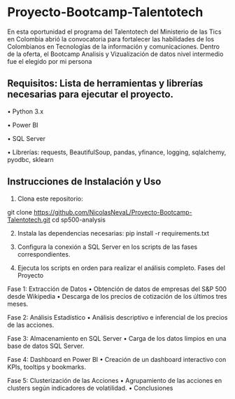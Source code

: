 # Proyecto-Bootcamp-Talentotech
 En esta oportunidad el programa del Talentotech del Ministerio de las Tics en Colombia abrió la convocatoria para fortalecer las habilidades de los Colombianos en Tecnologías de la información y comunicaciones. Dentro de la oferta, el Bootcamp Analisis y Vizualización de datos nivel intermedio fue el elegido por mi persona
## Requisitos: Lista de herramientas y librerías necesarias para ejecutar el proyecto.
• Python 3.x

• Power BI

• SQL Server

• Librerías: requests, BeautifulSoup, pandas, yfinance, logging, sqlalchemy, pyodbc, sklearn 

## Instrucciones de Instalación y Uso
1. Clona este repositorio:

git clone https://github.com/NicolasNevaL/Proyecto-Bootcamp-Talentotech.git
cd sp500-analysis

2. Instala las dependencias necesarias:
pip install -r requirements.txt

3. Configura la conexión a SQL Server en los scripts de las fases
correspondientes.

4. Ejecuta los scripts en orden para realizar el análisis completo.
Fases del Proyecto

Fase 1: Extracción de Datos
• Obtención de datos de empresas del S&P 500 desde Wikipedia
• Descarga de los precios de cotización de los últimos tres meses.

Fase 2: Análisis Estadístico
• Análisis descriptivo e inferencial de los precios de las acciones.

Fase 3: Almacenamiento en SQL Server
• Carga de los datos limpios en una base de datos SQL Server.

Fase 4: Dashboard en Power BI
• Creación de un dashboard interactivo con KPIs, tooltips y bookmarks.

Fase 5: Clusterización de las Acciones
• Agrupamiento de las acciones en clusters según indicadores de volatilidad.
• Conclusiones 

